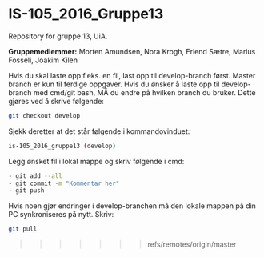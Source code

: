 # IS-105_2016_Gruppe13
Repository for gruppe 13, UiA.

**Gruppemedlemmer:** Morten Amundsen, Nora Krogh, Erlend Sætre, Marius Fosseli, Joakim Kilen

Hvis du skal laste opp f.eks. en fil, last opp til develop-branch først. Master branch er kun til ferdige oppgaver.
Hvis du ønsker å laste opp til develop-branch med cmd/git bash, MÅ du endre på hvilken branch du bruker. Dette gjøres ved å skrive følgende:

```sh
git checkout develop
```

Sjekk deretter at det står følgende i kommandovinduet:
```sh
is-105_2016_gruppe13 (develop)
```

Legg ønsket fil i lokal mappe og skriv følgende i cmd:
```sh
- git add --all
- git commit -m "Kommentar her"
- git push
```

Hvis noen gjør endringer i develop-branchen må den lokale mappen på din PC synkroniseres på nytt. Skriv:
```sh
git pull
```
>>>>>>> refs/remotes/origin/master
